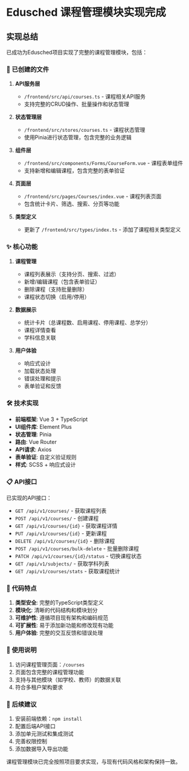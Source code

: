 # Edusched 课程管理模块实现完成

## 实现总结

已成功为Edusched项目实现了完整的课程管理模块，包括：

### 📁 已创建的文件

1. **API服务层**
   - `/frontend/src/api/courses.ts` - 课程相关API服务
   - 支持完整的CRUD操作、批量操作和状态管理

2. **状态管理层**
   - `/frontend/src/stores/courses.ts` - 课程状态管理
   - 使用Pinia进行状态管理，包含完整的业务逻辑

3. **组件层**
   - `/frontend/src/components/Forms/CourseForm.vue` - 课程表单组件
   - 支持新增和编辑课程，包含完整的表单验证

4. **页面层**
   - `/frontend/src/pages/Courses/index.vue` - 课程列表页面
   - 包含统计卡片、筛选、搜索、分页等功能

5. **类型定义**
   - 更新了 `/frontend/src/types/index.ts` - 添加了课程相关类型定义

### ✨ 核心功能

1. **课程管理**
   - 课程列表展示（支持分页、搜索、过滤）
   - 新增/编辑课程（包含表单验证）
   - 删除课程（支持批量删除）
   - 课程状态切换（启用/停用）

2. **数据展示**
   - 统计卡片（总课程数、启用课程、停用课程、总学分）
   - 课程详情查看
   - 学科信息关联

3. **用户体验**
   - 响应式设计
   - 加载状态处理
   - 错误处理和提示
   - 表单验证和反馈

### 🛠 技术实现

- **前端框架**: Vue 3 + TypeScript
- **UI组件库**: Element Plus
- **状态管理**: Pinia
- **路由**: Vue Router
- **API请求**: Axios
- **表单验证**: 自定义验证规则
- **样式**: SCSS + 响应式设计

### 📋 API接口

已实现的API接口：
- `GET /api/v1/courses/` - 获取课程列表
- `POST /api/v1/courses/` - 创建课程
- `GET /api/v1/courses/{id}` - 获取课程详情
- `PUT /api/v1/courses/{id}` - 更新课程
- `DELETE /api/v1/courses/{id}` - 删除课程
- `POST /api/v1/courses/bulk-delete` - 批量删除课程
- `PATCH /api/v1/courses/{id}/status` - 切换课程状态
- `GET /api/v1/subjects/` - 获取学科列表
- `GET /api/v1/courses/stats` - 获取课程统计

### 🔧 代码特点

1. **类型安全**: 完整的TypeScript类型定义
2. **模块化**: 清晰的代码结构和模块划分
3. **可维护性**: 遵循项目现有架构和编码规范
4. **可扩展性**: 易于添加新功能和修改现有功能
5. **用户体验**: 完整的交互反馈和错误处理

### 📝 使用说明

1. 访问课程管理页面：`/courses`
2. 页面包含完整的课程管理功能
3. 支持与其他模块（如学校、教师）的数据关联
4. 符合多租户架构要求

### 🎯 后续建议

1. 安装前端依赖：`npm install`
2. 配置后端API接口
3. 添加单元测试和集成测试
4. 完善权限控制
5. 添加数据导入导出功能

课程管理模块已完全按照项目要求实现，与现有代码风格和架构保持一致。